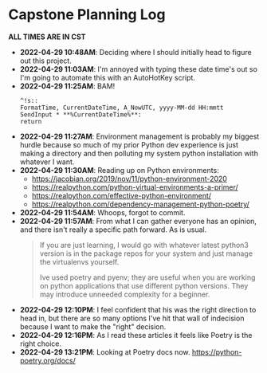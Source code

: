 # Capstone Planning Log

**ALL TIMES ARE IN CST**

* **2022-04-29 10:48AM**: Deciding where I should initially head to figure out
  this project.
* **2022-04-29 11:03AM**: I'm annoyed with typing these date time's out so I'm
  going to automate this with an AutoHotKey script.
* **2022-04-29 11:25AM**: BAM!
  ```
  ^!s::
  FormatTime, CurrentDateTime, A_NowUTC, yyyy-MM-dd HH:mmtt
  SendInput * **%CurrentDateTime%**: 
  return
  ```
* **2022-04-29 11:27AM**: Environment management is probably my biggest hurdle
  because so much of my prior Python dev experience is just making a directory
  and then polluting my system python installation with whatever I want.
* **2022-04-29 11:30AM**: Reading up on Python environments:
  - https://jacobian.org/2019/nov/11/python-environment-2020
  - https://realpython.com/python-virtual-environments-a-primer/
  - https://realpython.com/effective-python-environment/
  - https://realpython.com/dependency-management-python-poetry/
* **2022-04-29 11:54AM**: Whoops, forgot to commit.
* **2022-04-29 11:57AM**: From what I can gather everyone has an opinion, and
  there isn't really a specific path forward. As is usual.
  > If you are just learning, I would go with whatever latest python3 version is
  > in the package repos for your system and just manage the virtualenvs
  > yourself.
  >
  > Ive used poetry and pyenv; they are useful when you are working on python
  > applications that use different python versions. They may introduce unneeded
  > complexity for a beginner. 
* **2022-04-29 12:10PM**: I feel confident that his was the right direction to
  head in, but there are so many options I've hit that wall of indecision
  because I want to make the "right" decision.
* **2022-04-29 12:16PM**: As I read these articles it feels like Poetry is the
  right choice.
* **2022-04-29 13:21PM**: Looking at Poetry docs now.
  https://python-poetry.org/docs/
